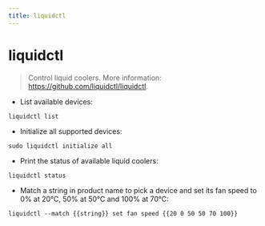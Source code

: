 ```yaml
---
title: liquidctl
---
```

# liquidctl

> Control liquid coolers.
> More information: <https://github.com/liquidctl/liquidctl>.

- List available devices:

`liquidctl list`

- Initialize all supported devices:

`sudo liquidctl initialize all`

- Print the status of available liquid coolers:

`liquidctl status`

- Match a string in product name to pick a device and set its fan speed to 0% at 20°C, 50% at 50°C and 100% at 70°C:

`liquidctl --match {{string}} set fan speed {{20 0 50 50 70 100}}`
